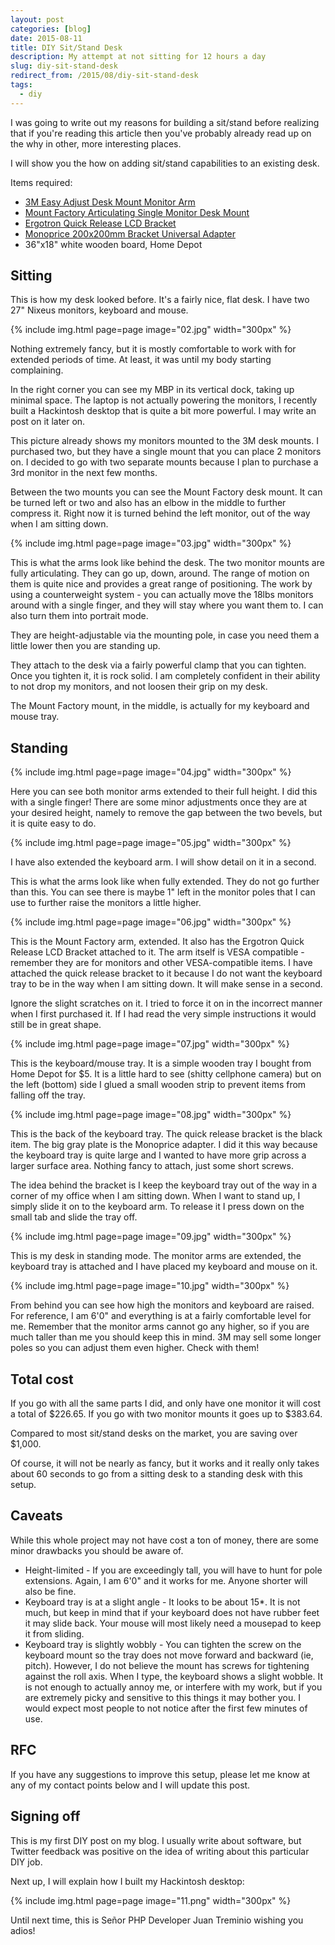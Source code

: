 ```yaml
---
layout: post
categories: [blog]
date: 2015-08-11
title: DIY Sit/Stand Desk
description: My attempt at not sitting for 12 hours a day
slug: diy-sit-stand-desk
redirect_from: /2015/08/diy-sit-stand-desk
tags:
  - diy
---
```


I was going to write out my reasons for building a sit/stand before realizing
that if you're reading this article then you've probably already read up on
the why in other, more interesting places.

I will show you the how on adding sit/stand capabilities to an existing desk.

Items required:

* [3M Easy Adjust Desk Mount Monitor Arm](http://www.amazon.com/gp/product/B009NV4UX0)
* [Mount Factory Articulating Single Monitor Desk Mount](http://www.amazon.com/gp/product/B00OP364FI)
* [Ergotron Quick Release LCD Bracket](http://www.amazon.com/gp/product/B000W0ETD2)
* [Monoprice 200x200mm Bracket Universal Adapter](http://www.amazon.com/gp/product/B001VRN21A)
* 36"x18" white wooden board, Home Depot

## Sitting

This is how my desk looked before. It's a fairly nice, flat desk. I have two
27" Nixeus monitors, keyboard and mouse.

{% include img.html page=page image="02.jpg" width="300px" %}

Nothing extremely fancy, but it is mostly comfortable to work with for extended
periods of time. At least, it was until my body starting complaining.

In the right corner you can see my MBP in its vertical dock, taking up minimal
space. The laptop is not actually powering the monitors, I recently built a
Hackintosh desktop that is quite a bit more powerful. I may write an post on
it later on.

This picture already shows my monitors mounted to the 3M desk mounts. I
purchased two, but they have a single mount that you can place 2 monitors on.
I decided to go with two separate mounts because I plan to purchase a 3rd
monitor in the next few months.

Between the two mounts you can see the Mount Factory desk mount. It can be
turned left or two and also has an elbow in the middle to further compress
it. Right now it is turned behind the left monitor, out of the way when I am
sitting down.

{% include img.html page=page image="03.jpg" width="300px" %}

This is what the arms look like behind the desk. The two monitor mounts are
fully articulating. They can go up, down, around. The range of motion on them
is quite nice and provides a great range of positioning. The work by using a
counterweight system - you can actually move the 18lbs monitors around with
a single finger, and they will stay where you want them to. I can also turn
them into portrait mode.

They are height-adjustable via the mounting pole, in case you need them a
little lower then you are standing up.

They attach to the desk via a fairly powerful clamp that you can tighten. Once
you tighten it, it is rock solid. I am completely confident in their ability to
not drop my monitors, and not loosen their grip on my desk.

The Mount Factory mount, in the middle, is actually for my keyboard and mouse
tray.

## Standing

{% include img.html page=page image="04.jpg" width="300px" %}

Here you can see both monitor arms extended to their full height. I did this
with a single finger! There are some minor adjustments once they are at your
desired height, namely to remove the gap between the two bevels, but it is
quite easy to do.

{% include img.html page=page image="05.jpg" width="300px" %}

I have also extended the keyboard arm. I will show detail on it in a second.

This is what the arms look like when fully extended. They do not go further
than this. You can see there is maybe 1" left in the monitor poles that I can
use to further raise the monitors a little higher.

{% include img.html page=page image="06.jpg" width="300px" %}

This is the Mount Factory arm, extended. It also has the Ergotron Quick Release
LCD Bracket attached to it. The arm itself is VESA compatible - remember they
are for monitors and other VESA-compatible items. I have attached the quick
release bracket to it because I do not want the keyboard tray to be in the way
when I am sitting down. It will make sense in a second.

Ignore the slight scratches on it. I tried to force it on in the incorrect
manner when I first purchased it. If I had read the very simple instructions
it would still be in great shape.

{% include img.html page=page image="07.jpg" width="300px" %}

This is the keyboard/mouse tray. It is a simple wooden tray I bought from Home
Depot for $5. It is a little hard to see (shitty cellphone camera) but on the
left (bottom) side I glued a small wooden strip to prevent items from falling
off the tray.

{% include img.html page=page image="08.jpg" width="300px" %}

This is the back of the keyboard tray. The quick release bracket is the black
item. The big gray plate is the Monoprice adapter. I did it this way because
the keyboard tray is quite large and I wanted to have more grip across a larger
surface area. Nothing fancy to attach, just some short screws.

The idea behind the bracket is I keep the keyboard tray out of the way in a
corner of my office when I am sitting down. When I want to stand up, I simply
slide it on to the keyboard arm. To release it I press down on the small tab
and slide the tray off.

{% include img.html page=page image="09.jpg" width="300px" %}

This is my desk in standing mode. The monitor arms are extended, the keyboard
tray is attached and I have placed my keyboard and mouse on it.

{% include img.html page=page image="10.jpg" width="300px" %}

From behind you can see how high the monitors and keyboard are raised.
For reference, I am 6'0" and everything is at a fairly comfortable level for
me. Remember that the monitor arms cannot go any higher, so if you are much
taller than me you should keep this in mind. 3M may sell some longer poles so
you can adjust them even higher. Check with them!

## Total cost

If you go with all the same parts I did, and only have one monitor it will cost
a total of $226.65. If you go with two monitor mounts it goes up to $383.64.

Compared to most sit/stand desks on the market, you are saving over $1,000.

Of course, it will not be nearly as fancy, but it works and it really only
takes about 60 seconds to go from a sitting desk to a standing desk with this
setup.

## Caveats

While this whole project may not have cost a ton of money, there are some minor
drawbacks you should be aware of.

* Height-limited - If you are exceedingly tall, you will have to hunt for pole
  extensions. Again, I am 6'0" and it works for me. Anyone shorter will also be
  fine.
* Keyboard tray is at a slight angle - It looks to be about 15*. It is not much,
  but keep in mind that if your keyboard does not have rubber feet it may slide
  back. Your mouse will most likely need a mousepad to keep it from sliding.
* Keyboard tray is slightly wobbly - You can tighten the screw on the keyboard
  mount so the tray does not move forward and backward (ie, pitch). However,
  I do not believe the mount has screws for tightening against the roll axis.
  When I type, the keyboard shows a slight wobble. It is not enough to actually
  annoy me, or interfere with my work, but if you are extremely picky and
  sensitive to this things it may bother you. I would expect most people to not
  notice after the first few minutes of use.

## RFC

If you have any suggestions to improve this setup, please let me know at any
of my contact points below and I will update this post.

## Signing off

This is my first DIY post on my blog. I usually write about software, but
Twitter feedback was positive on the idea of writing about this particular
DIY job.

Next up, I will explain how I built my Hackintosh desktop:

{% include img.html page=page image="11.png" width="300px" %}

Until next time, this is Señor PHP Developer Juan Treminio wishing you adios!
